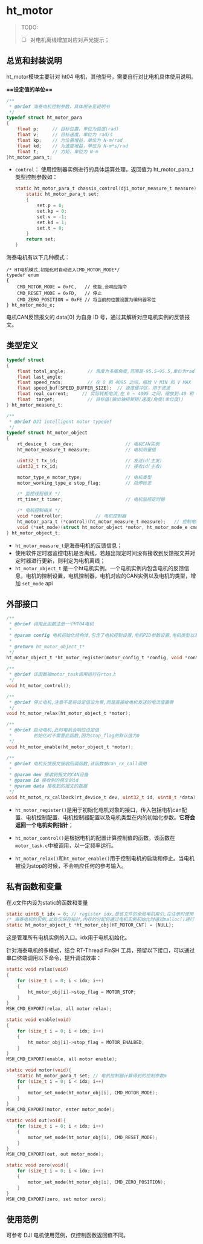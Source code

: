 # ht_motor

> TODO:
>
> - [ ] 对电机离线增加对应对声光提示；

## 总览和封装说明

ht_motor模块主要针对 ht04 电机，其他型号，需要自行对比电机具体使用说明。

**==设定值的单位==**

```c
/**
 * @brief 海泰电机控制参数，具体用法见说明书
 */
typedef struct ht_motor_para
{
    float p;     // 目标位置，单位为弧度(rad)
    float v;     // 目标速度，单位为 rad/s
    float kp;    // 为位置增益，单位为 N-m/rad
    float kd;    // 为速度增益，单位为 N-m*s/rad
    float t;     // 力矩，单位为 N-m
}ht_motor_para_t;
```


- `control`： 使用控制器实例进行的具体运算处理，返回值为 ht_motor_para_t 类型控制参数如：

  ```c
  static ht_motor_para_t chassis_control(dji_motor_measure_t measure){
      static ht_motor_para_t set;
      {
          set.p = 0;
          set.kp = 0;
          set.v = -1;
          set.kd = 1;
          set.t = 0;
      }
      return set;
  }
  ```

海泰电机有以下几种模式：

```
/* HT电机模式,初始化时自动进入CMD_MOTOR_MODE*/
typedef enum
{
    CMD_MOTOR_MODE = 0xFC,   // 使能,会响应指令
    CMD_RESET_MODE = 0xFD,   // 停止
    CMD_ZERO_POSITION = 0xFE // 将当前的位置设置为编码器零位
} ht_motor_mode_e;
```

电机CAN反馈报文的 data[0] 为自身 ID 号，通过其解析对应电机实例的反馈报文。

## 类型定义

```c
typedef struct
{
    float total_angle;        // 角度为多圈角度,范围是-95.5~95.5,单位为rad
    float last_angle;
    float speed_rads;         // 在 0 和 4095 之间，缩放 V MIN 和 V MAX
    float speed_buf[SPEED_BUFFER_SIZE];  // 速度缓冲区，用于滤波
    float real_current;     // 实际转矩电流,在 0 ~ 4095 之间，缩放到-40 和 40 安培，对应于峰值相电流
    float  target;            // 目标值(输出轴扭矩矩/速度/角度(单位度))
} ht_motor_measure_t;

/**
 * @brief DJI intelligent motor typedef
 */
typedef struct ht_motor_object
{
    rt_device_t  can_dev;                   // 电机CAN实例
    ht_motor_measure_t measure;             // 电机测量值

    uint32_t tx_id;                         // 发送id(主发)
    uint32_t rx_id;                         // 接收id(主收)

    motor_type_e motor_type;                // 电机类型
    motor_working_type_e stop_flag;         // 启停标志

    /* 监控线程相关 */
    rt_timer_t timer;                       // 电机监控定时器

    /* 电机控制相关 */
    void *controller;            // 电机控制器
    ht_motor_para_t (*control)(ht_motor_measure_t measure);   // 控制电机的接口 用户可以自定义,返回值为ht_motor_para_t 类型控制参数
    void (*set_mode)(struct ht_motor_object *motor, ht_motor_mode_e cmd);    // 用户可以调用改方法设置电机模式
} ht_motor_object_t;
```

- `ht_motor_measure_t`是海泰电机的反馈信息；
- 使用软件定时器监控电机是否离线，若超出规定时间没有接收到反馈报文并对定时器进行更新，则判定为电机离线；
- `ht_motor_object_t` 是一个ht电机实例。一个电机实例内包含电机的反馈信息，电机的控制设置，电机控制器，电机对应的CAN实例以及电机的类型，增加 `set_mode` api

## 外部接口

```c
/**
 * @brief 调用此函数注册一个HT04电机
 *
 * @param config 电机初始化结构体,包含了电机控制设置,电机PID参数设置,电机类型以及电机挂载的CAN设置
 *
 * @return ht_motor_object_t*
 */
ht_motor_object_t *ht_motor_register(motor_config_t *config, void *control);

/**
 * @brief 该函数被motor_task调用运行在rtos上
 */
void ht_motor_control();

/**
 * @brief 停止电机,注意不是将设定值设为零,而是直接给电机发送的电流值置零
 */
void ht_motor_relax(ht_motor_object_t *motor);

/**
 * @brief 启动电机,此时电机会响应设定值
 *        初始化时不需要此函数,因为stop_flag的默认值为0
 */
void ht_motor_enable(ht_motor_object_t *motor);

/**
 * @brief 电机反馈报文接收回调函数,该函数被can_rx_call调用
 *
 * @param dev 接收到报文的CAN设备
 * @param id 接收到的报文的id
 * @param data 接收到的报文的数据
 */
void ht_motot_rx_callback(rt_device_t dev, uint32_t id, uint8_t *data);
```

- `ht_motor_register()`是用于初始化电机对象的接口，传入包括电机can配置、电机控制配置、电机控制器配置以及电机类型在内的初始化参数。**它将会返回一个电机实例指针**；

- `ht_motor_control()`是根据电机的配置计算控制值的函数。该函数在`motor_task.c`中被调用，以一定频率运行。

- `ht_motor_relax()`和`ht_motor_enable()`用于控制电机的启动和停止。当电机被设为stop的时候，不会响应任何的参考输入。

## 私有函数和变量

在.c文件内设为static的函数和变量

```c
static uint8_t idx = 0; // register idx,是该文件的全局电机索引,在注册时使用
/* 海泰电机的实例,此处仅保存指针,内存的分配将通过电机实例初始化时通过malloc()进行 */
static ht_motor_object_t *ht_motor_obj[HT_MOTOR_CNT] = {NULL};
```

这是管理所有电机实例的入口。idx用于电机初始化。

针对海泰电机的多模式，结合 RT-Thread FinSH 工具，预留以下接口，可以通过串口终端调用以下命令，提升调试效率：

```c
static void relax(void)
{
    for (size_t i = 0; i < idx; i++)
    {
        ht_motor_obj[i]->stop_flag = MOTOR_STOP;
    }
}
MSH_CMD_EXPORT(relax, all motor relax);

static void enable(void)
{
    for (size_t i = 0; i < idx; i++)
    {
        ht_motor_obj[i]->stop_flag = MOTOR_ENALBED;
    }
}
MSH_CMD_EXPORT(enable, all motor enable);

static void motor(void){
    static ht_motor_para_t set; // 电机控制器计算得到的控制参数m
    for (size_t i = 0; i < idx; i++)
    {
        motor_set_mode(ht_motor_obj[i], CMD_MOTOR_MODE);
    }
}
MSH_CMD_EXPORT(motor, enter motor_mode);

static void out(void){
    for (size_t i = 0; i < idx; i++)
    {
        motor_set_mode(ht_motor_obj[i], CMD_RESET_MODE);
    }
}
MSH_CMD_EXPORT(out, out motor_mode);

static void zero(void){
    for (size_t i = 0; i < idx; i++)
    {
        motor_set_mode(ht_motor_obj[i], CMD_ZERO_POSITION);
    }
}
MSH_CMD_EXPORT(zero, set motor zero);
```



## 使用范例

可参考 DJI 电机使用范例，仅控制函数返回值不同。

